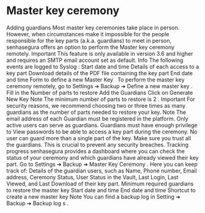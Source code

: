 # Master key ceremony 

Adding guardians
Most master key ceremonies take place in person. However, when circumstances make it impossible for the people responsible for the key parts (a.k.a. guardians) to meet in person, senhasegura offers an option to perform the 
Master key
 ceremony remotely.
Important
This feature is only available in version 3.6 and higher and requires an SMTP email account set as default.
Info
The following events are logged to 
Syslog
:
Start date and time
Details of each access to a key part
Download details of the PDF file containing the key part
End date and time
Form to define a new Master Key
 
To perform the master key ceremony remotely, go to 
Settings ➔ Backup ➔ Define a new master key
.
Fill in the 
Number of parts to restore
Add the 
Guardians
Click on 
Generate New Key
Note
The minimum number of parts to restore is 
2
.
Important
For security reasons, we recommend choosing two or three times as many guardians as the number of parts needed to restore your key.
Note
The email address of each Guardian must be registered in the platform.
Only active users can serve as guardians.
Guardians must have enough privilege to 
View passwords
 to be able to access a key part during the ceremony.
No user can guard more than a single part of the key.
Make sure you trust all the guardians. This is crucial to prevent any security breaches.
Tracking progress
senhasegura provides a dashboard where you can check the status of your ceremony and which guardians have already viewed their key part. Go to 
Settings ➔ Backup ➔ Master Key Ceremony
.
Here you can keep track of:
Details of the guardian users, such as Name, Phone number, Email address, Ceremony Status, User Status in the Vault, Last Login, Last Viewed, and Last Download of their key part.
Minimum required guardians to restore the master key
Start date and time
End date and time
Shortcut to create a new master key
Note
You can find a backup log in 
Setting ➔ Backup ➔ Backup log
s
.